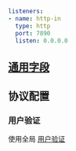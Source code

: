 ```yaml
listeners:
- name: http-in
  type: http
  port: 7890
  listen: 0.0.0.0
```
## [通用字段](./index.md)

## 协议配置

### 用户验证

使用全局 [用户验证](../../general.md/#_2)
